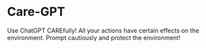 # Care-GPT
Use ChatGPT CAREfully! All your actions have certain effects on the environment. Prompt cautiously and protect the environment!